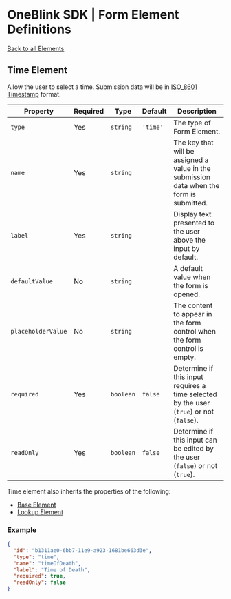 # OneBlink SDK | Form Element Definitions

[Back to all Elements](./README.md)

## Time Element

Allow the user to select a time. Submission data will be in [ISO_8601 Timestamp](https://en.wikipedia.org/wiki/ISO_8601) format.

| Property           | Required | Type      | Default  | Description                                                                              |
| ------------------ | -------- | --------- | -------- | ---------------------------------------------------------------------------------------- |
| `type`             | Yes      | `string`  | `'time'` | The type of Form Element.                                                                |
| `name`             | Yes      | `string`  |          | The key that will be assigned a value in the submission data when the form is submitted. |
| `label`            | Yes      | `string`  |          | Display text presented to the user above the input by default.                           |
| `defaultValue`     | No       | `string`  |          | A default value when the form is opened.                                                 |
| `placeholderValue` | No       | `string`  |          | The content to appear in the form control when the form control is empty.                |
| `required`         | Yes      | `boolean` | `false`  | Determine if this input requires a time selected by the user (`true`) or not (`false`).  |
| `readOnly`         | Yes      | `boolean` | `false`  | Determine if this input can be edited by the user (`false`) or not (`true`).             |

Time element also inherits the properties of the following:

- [Base Element](./base-element.md)
- [Lookup Element](./lookup-element.md)

### Example

```JSON
{
  "id": "b1311ae0-6bb7-11e9-a923-1681be663d3e",
  "type": "time",
  "name": "timeOfDeath",
  "label": "Time of Death",
  "required": true,
  "readOnly": false
}
```
